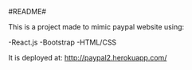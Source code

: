 #README#

This is a project made to mimic paypal website using:

-React.js
-Bootstrap
-HTML/CSS

It is deployed at: http://paypal2.herokuapp.com/
